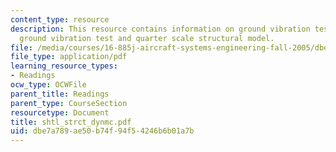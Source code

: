 ```yaml
---
content_type: resource
description: This resource contains information on ground vibration testing, horizontal
  ground vibration test and quarter scale structural model.
file: /media/courses/16-885j-aircraft-systems-engineering-fall-2005/dbe7a789ae50b74f94f54246b6b01a7b_shtl_strct_dynmc.pdf
file_type: application/pdf
learning_resource_types:
- Readings
ocw_type: OCWFile
parent_title: Readings
parent_type: CourseSection
resourcetype: Document
title: shtl_strct_dynmc.pdf
uid: dbe7a789-ae50-b74f-94f5-4246b6b01a7b
---
```

